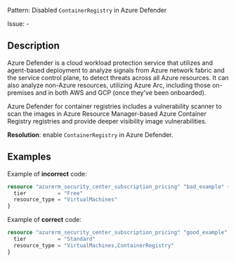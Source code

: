 Pattern: Disabled `ContainerRegistry` in Azure Defender

Issue: -

## Description

Azure Defender is a cloud workload protection service that utilizes and agent-based deployment to analyze signals from Azure network fabric and the service control plane, to detect threats across all Azure resources. It can also analyze non-Azure resources, utilizing Azure Arc, including those on-premises and in both AWS and GCP (once they've been onboarded).

Azure Defender for container registries includes a vulnerability scanner to scan the images in Azure Resource Manager-based Azure Container Registry registries and provide deeper visibility image vulnerabilities.

**Resolution**: enable `ContainerRegistry` in Azure Defender.

## Examples

Example of **incorrect** code:

```terraform
resource "azurerm_security_center_subscription_pricing" "bad_example" {
  tier          = "Free"
  resource_type = "VirtualMachines"
}
```

Example of **correct** code:

```terraform
resource "azurerm_security_center_subscription_pricing" "good_example" {
  tier          = "Standard"
  resource_type = "VirtualMachines,ContainerRegistry"
}
```